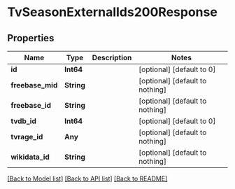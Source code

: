 # TvSeasonExternalIds200Response


## Properties
Name | Type | Description | Notes
------------ | ------------- | ------------- | -------------
**id** | **Int64** |  | [optional] [default to 0]
**freebase_mid** | **String** |  | [optional] [default to nothing]
**freebase_id** | **String** |  | [optional] [default to nothing]
**tvdb_id** | **Int64** |  | [optional] [default to 0]
**tvrage_id** | **Any** |  | [optional] [default to nothing]
**wikidata_id** | **String** |  | [optional] [default to nothing]


[[Back to Model list]](../README.md#models) [[Back to API list]](../README.md#api-endpoints) [[Back to README]](../README.md)


